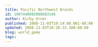 ```yaml
---
title: Pacific Northwest Brands
id: 1907440082088083146
author: Kirby Urner
published: 2008-11-03T10:14:00.001-08:00
updated: 2008-11-03T10:28:33.380-08:00
blog: world_game
tags: 
---
```



